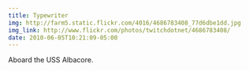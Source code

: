 ```yaml
---
title: Typewriter 
img: http://farm5.static.flickr.com/4016/4686783408_77d6dbe1dd.jpg 
img_link: http://www.flickr.com/photos/twitchdotnet/4686783408/ 
date: 2010-06-05T10:21:09-05:00 
---
```

Aboard the USS Albacore.